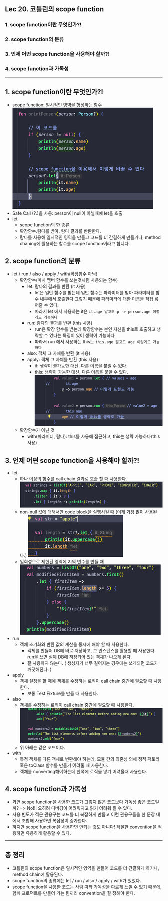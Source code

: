 ## Lec 20. 코틀린의 scope function

### 1. scope function이란 무엇인가?!
### 2. scope function의 분류
### 3. 언제 어떤 scope function을 사용해야 할까?!
### 4. scope function과 가독성

--- 

## 1. scope function이란 무엇인가?!
- scope function: 일시적인 영역을 형성하는 함수
![img.png](img.png)
- Safe Call (?.)을 사용: person이 null이 아닐때에 let을 호출
- let
  - scope function의 한 종류
  - 확장함수.람다를 받아, 람다 결과를 반환한다.
  - 람다를 사용해 일시적인 영역을 만들고 코드를 더 간결하게 만들거나, method chaning에 활용하는 함수를 scope function이라고 합니다.

## 2. scope function의 분류
- let / run / also / apply / with(확장함수 아님)
  - 확장함수(마치 멤버 함수를 쓰는것처럼 사용되는 함수)
    - let: 람다의 결과를 반환 (it 사용)
      - let은 일반 함수를 받는데 일반 함수는 파라미터를 받아 파라미터를 함수 내부에서 호출한다 그렇기 때문에 파라미터에 대한 이름을 직접 넣어줄 수 있다.
      - 따라서 let 에서 사용하는 it은 ```it.age 말고도 p -> person.age 이렇게도 가능하다```
    - run: 람다의 결과를 반환 (this 사용)
      - run은 확장 함수를 받는데 확장함수는 본인 자신을 this로 호출하고 생략할 수 있다는 특징이 있어 생략이 가능하다
      - 따라서 run 에서 사용하는 this는 ```this.age 말고도 age 이렇게도 가능하다 ```
    - also: 객체 그 자체를 반환 (it 사용)
    - apply: 객체 그 자체를 반환 (this 사용)
      - it: 생략이 불가능한 대신, 다른 이름을 붙일 수 있다.
      - this: 생략이 가능한 대신, 다른 이름을 붙일 수 있다.
      ![img_1.png](img_1.png)
  - 확장함수가 아닌 것
    - with(파라미터, 람다): this를 사용해 접근하고, this는 생략 가능하다(this 사용)

## 3. 언제 어떤 scope function을 사용해야 할까?!
- let
  - 하나 이상의 함수를 call chain 결과로 호출 할 때 사용한다.
    ![img_3.png](img_3.png)
  - non-null 값에 대해서만 code block을 실행시킬 때 (이게 가장 많이 사용된다.)
    ![img_2.png](img_2.png)
  - 일회성으로 제한된 영역에 지역 변수를 만들 때
    ![img_4.png](img_4.png)
- run 
  - 객체 초기화와 반환 값의 계산을 동시에 해야 할 때 사용한다.
    - 객체를 만들어 DB에 바로 저장하고, 그 인스턴스를 활용할 때 사용한다. run을 쓰면 실제 DB에 저장되어 있는 객체가 나오게 된다.
    - 잘 사용하지 않는다. ( 생성자가 너무 길어지는 경우에는 쓰게되면 코드가 깨끗해진다. )
- apply
  - 객체 설정을 할 때에 객체를 수정하는 로직이 call chain 중간에 필요할 때 사용한다.
    - 보통 Test Fixture를 만들 때 사용한다.
- also
  - 객체를 수정하는 로직이 call chain 중간에 필요할 때 사용한다.
  ![img_5.png](img_5.png)
  - 위 아래는 같은 코드이다.
- with
  - 특정 객체를 다른 객체로 변환해야 하는데, 모듈 간의 의존성 의해 정적 팩토리 혹은 toClass 함수를 만들기 어려울 때 사용한다.
  - 객체를 converting해야하는데 한쪽에 로직을 넣기 어려울때 사용한다.

## 4. scope function과 가독성
- 과연 scope function을 사용한 코드가 그렇지 않은 코드보다 가독성 좋은 코드일까? => No!!! 오히려 디버깅이 어려워지고 읽기 어려워 질 수 있다.
- 사용 빈도가 적은 관용구는 코드를 더 복잡하게 만들고 이런 관용구들을 한 문장 내에서 조합해 사용하면 복잡성이 증가한다.
- 하지만 scope function을 사용하면 안되는 것도 아니다! 적절한 convention을 적용하면 유용하게 활용할 수 있다.

---

## 총 정리
- 코틀린의 scope function은 일시적인 영역을 만들어 코드를 더 간결하게 하거나, method chain에 활용된다.
- scope function의 종류에는 let / run / also / apply / with가 있었다. 
- scope function을 사용한 코드는 사람 따라 가독성을 다르게 느낄 수 있기 때문에, 함께 프로덕트를 만들어 가는 팀끼리 convention을 잘 정해야 한다.

